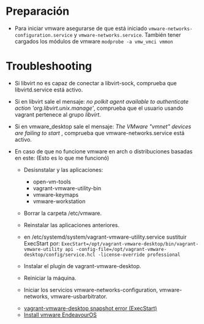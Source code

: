 # Preparación
* Para iniciar vmware asegurarse de que está iniciado `vmware-networks-configuration.service` y `vmware-networks.service`.
También tener cargados los módulos de vmware `modprobe -a vmw_vmci vmmon`
# Troubleshooting
* Si libvirt no es capaz de conectar a libvirt-sock, comprueba que libvirtd.service está activo.
* Si en libvirt sale el mensaje:
_no polkit agent available to authenticate action 'org.libvirt.unix.manage'_, comprueba que el usuario usando vagrant pertenece al grupo _libvirt_.
* Si en vmware_desktop sale el mensaje: _The VMware "vmnet" devices are failing to start_ , comprueba que vmware-networks.service está activo.
* En caso de que no funcione vmware en arch o distribuciones basadas en este: (Esto es lo que me funcionó)

    * Desisnstalar y las aplicaciones:
    
        - open-vm-tools
        - vagrant-vmware-utility-bin
        - vmware-keymaps
        - vmware-workstation
    * Borrar la carpeta /etc/vmware.
    * Reinstalar las aplicaciones anteriores.
    * en /etc/systemd/system/vagrant-vmware-utility.service sustituir ExecStart por: 
    `ExecStart=/opt/vagrant-vmware-desktop/bin/vagrant-vmware-utility api -config-file=/opt/vagrant-vmware-desktop/config/service.hcl -license-override professional`
    * Instalar el plugin de vagrant-vmware-desktop.
    * Reiniciar la máquina.
    * Iniciar los servicios vmware-networks-configuration, vmware-networks, vmware-usbarbitrator.
    - [vagrant-vmware-desktop snapshot error (ExecStart)](https://github.com/hashicorp/vagrant-vmware-desktop/issues/91#issuecomment-1631463671)
    - [Install vmware EndeavourOS](https://forum.endeavouros.com/t/vmware-workstation/67906/3)


